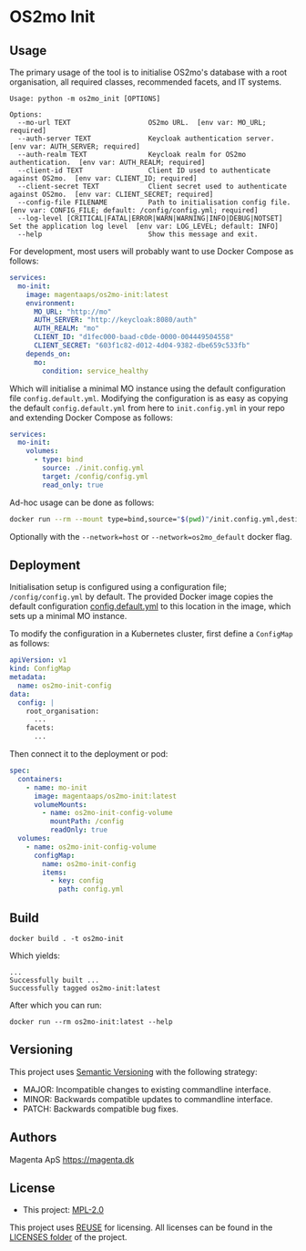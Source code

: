 <!--
SPDX-FileCopyrightText: 2021 Magenta ApS <https://magenta.dk>
SPDX-License-Identifier: MPL-2.0
-->

# OS2mo Init


## Usage
The primary usage of the tool is to initialise OS2mo's database with a root organisation, all required classes,
recommended facets, and IT systems.
```text
Usage: python -m os2mo_init [OPTIONS]

Options:
  --mo-url TEXT                   OS2mo URL.  [env var: MO_URL; required]
  --auth-server TEXT              Keycloak authentication server.  [env var: AUTH_SERVER; required]
  --auth-realm TEXT               Keycloak realm for OS2mo authentication.  [env var: AUTH_REALM; required]
  --client-id TEXT                Client ID used to authenticate against OS2mo.  [env var: CLIENT_ID; required]
  --client-secret TEXT            Client secret used to authenticate against OS2mo.  [env var: CLIENT_SECRET; required]
  --config-file FILENAME          Path to initialisation config file.  [env var: CONFIG_FILE; default: /config/config.yml; required]
  --log-level [CRITICAL|FATAL|ERROR|WARN|WARNING|INFO|DEBUG|NOTSET] Set the application log level  [env var: LOG_LEVEL; default: INFO]
  --help                          Show this message and exit.
```

For development, most users will probably want to use Docker Compose as follows:
```yaml
services:
  mo-init:
    image: magentaaps/os2mo-init:latest
    environment:
      MO_URL: "http://mo"
      AUTH_SERVER: "http://keycloak:8080/auth"
      AUTH_REALM: "mo"
      CLIENT_ID: "d1fec000-baad-c0de-0000-004449504558"
      CLIENT_SECRET: "603f1c82-d012-4d04-9382-dbe659c533fb"
    depends_on:
      mo:
        condition: service_healthy
```
Which will initialise a minimal MO instance using the default configuration file `config.default.yml`. Modifying the
configuration is as easy as copying the default `config.default.yml` from here to `init.config.yml` in your repo and
extending Docker Compose as follows:
```yaml
services:
  mo-init:
    volumes:
      - type: bind
        source: ./init.config.yml
        target: /config/config.yml
        read_only: true
```

Ad-hoc usage can be done as follows:
```bash
docker run --rm --mount type=bind,source="$(pwd)"/init.config.yml,destination=/config/config.yml --network=host magentaaps/os2mo-init:latest --mo-url="http://localhost:5000" --auth-server="http://localhost:8090/auth" --client-id=d1fec000-baad-c0de-0000-004449504558 --client-secret=hunter2 --auth-realm=mo
```
Optionally with the `--network=host` or `--network=os2mo_default` docker flag.


## Deployment
Initialisation setup is configured using a configuration file; `/config/config.yml` by default. The provided Docker
image copies the default configuration [config.default.yml](config.default.yml) to this location in the image, which
sets up a minimal MO instance.

To modify the configuration in a Kubernetes cluster, first define a `ConfigMap` as follows:
```yaml
apiVersion: v1
kind: ConfigMap
metadata:
  name: os2mo-init-config
data:
  config: |
    root_organisation:
      ...
    facets:
      ...
```
Then connect it to the deployment or pod:
```yaml
spec:
  containers:
    - name: mo-init
      image: magentaaps/os2mo-init:latest
      volumeMounts:
        - name: os2mo-init-config-volume
          mountPath: /config
          readOnly: true
  volumes:
    - name: os2mo-init-config-volume
      configMap:
        name: os2mo-init-config
        items:
          - key: config
            path: config.yml
```


## Build
```commandline
docker build . -t os2mo-init
```
Which yields:
```text
...
Successfully built ...
Successfully tagged os2mo-init:latest
```
After which you can run:
```commandline
docker run --rm os2mo-init:latest --help
```


## Versioning
This project uses [Semantic Versioning](https://semver.org/) with the following strategy:
- MAJOR: Incompatible changes to existing commandline interface.
- MINOR: Backwards compatible updates to commandline interface.
- PATCH: Backwards compatible bug fixes.


## Authors
Magenta ApS <https://magenta.dk>


## License
- This project: [MPL-2.0](LICENSES/MPL-2.0.txt)

This project uses [REUSE](https://reuse.software) for licensing. All licenses can be found in the [LICENSES folder](LICENSES/) of the project.
